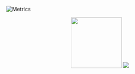 ![Metrics](https://metrics.lecoq.io/chenzhenxxx?template=classic&base.indepth=false&base.hireable=false&config.timezone=Asia%2FShanghai)
<div align="center"> <img height="137px" src="https://github-readme-stats.vercel.app/api?username=chenzhenxxx&hide_title=true&hide_border=true&show_icons=trueline_height=21&text_color=000&icon_color=000&bg_color=0,ea6161,ffc64d,fffc4d,52fa5a&theme=tokyonight" /> 
 <img src="https://github-readme-stats.vercel.app/api/top-langs/?username=chenzhenxxx&hide_title=true&hide_border=true&layout=compact&langs_count=6&text_color=000&icon_color=fff&bg_color=0,52fa5a,4dfcff,c64dff&theme=graywhite" /> </div>

